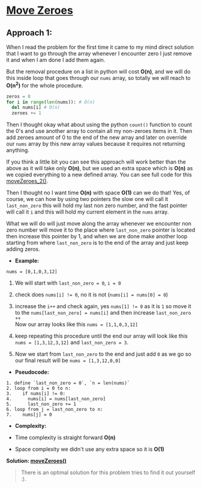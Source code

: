 # [Move Zeroes](https://leetcode.com/explore/featured/card/30-day-leetcoding-challenge/528/week-1/3286/)

## Approach 1:

When I read the problem for the first time it came to my mind direct solution that I want to go through the array whenever I encounter zero I just remove it and when I am done I add them again.

But the removal procedure on a list in python will cost **O(n)**, and we will do this inside loop that goes through our `nums` array, so totally we will reach to **O(n<sup>2</sup>)** for the whole procedure.

```python
zeros = 0
for i in range(len(nums)): # O(n)
  del nums[i] # O(n)
  zeroes += 1
```

Then I thought okay what about using the python `count()` function to count the 0's and use another array to contain all my non-zeroes items in it. Then add zeroes amount of 0 to the end of the new array and later on override our `nums` array by this new array values because it requires not returning anything.

If you think a little bit you can see this approach will work better than the above as it will take only **O(n)**, but we used an extra space which is **O(n)** as we copied everything to a new defined array.
You can see full code for this [moveZeroes_2()](Solution.py#L16).


Then I thought no I want time **O(n)** with space **O(1)** can we do that!
Yes, of course, we can how by using two pointers the slow one will call it `last_non_zero` this will hold my last non zero number, and the fast pointer will call it `i` and this will hold my current element in the `nums` array.

What we will do will just move along the array whenever we encounter non zero number will move it to the place where `last_non_zero` pointer is located then increase this pointer by 1, and when we are done make another loop starting from where `last_non_zero` is to the end of the array and just keep adding zeros.

* **Example:**

`nums = [0,1,0,3,12]`

1. We will start with `last_non_zero = 0`, `i = 0`
2. check does `nums[i] != 0`, no it is not (`nums[i] = nums[0] = 0`)
3. increase the `i++` and check again, yes `nums[1] != 0` as it is `1` so move it to the `nums[last_non_zero] = nums[i]` and then increase `last_non_zero ++`<br>
Now our array looks like this `nums = [1,1,0,3,12]`

4. keep repeating this procedure until the end our array will look like this `nums = [1,3,12,3,12]` and `last_non_zero = 3`.

5. Now we start from `last_non_zero` to the end and just add `0` as we go so our final result will be `nums = [1,3,12,0,0]`


* **Pseudocode:**
```
1. define `last_non_zero = 0`, `n = len(nums)`
2. loop from i = 0 to n:
3.    if nums[i] != 0:
4.      nums[i] = nums[last_non_zero]
5.      last_non_zero += 1
6. loop from j = last_non_zero to n:
7.    nums[j] = 0
```

* **Complexity:**

* Time complexity is straight forward **O(n)**
* Space complexity we didn't use any extra space so it is **O(1)**

**Solution: [moveZeroes()](Solution.py#L2)**

> There is an optimal solution for this problem tries to find it out yourself :).
